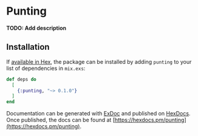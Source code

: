 # Punting

**TODO: Add description**

## Installation

If [available in Hex](https://hex.pm/docs/publish), the package can be installed
by adding `punting` to your list of dependencies in `mix.exs`:

```elixir
def deps do
  [
    {:punting, "~> 0.1.0"}
  ]
end
```

Documentation can be generated with [ExDoc](https://github.com/elixir-lang/ex_doc)
and published on [HexDocs](https://hexdocs.pm). Once published, the docs can
be found at [https://hexdocs.pm/punting](https://hexdocs.pm/punting).


